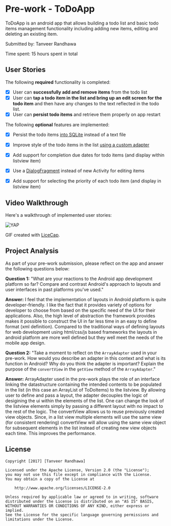 # Pre-work - ToDoApp

ToDoApp is an android app that allows building a todo list and basic todo items management functionality including adding new items, editing and deleting an existing item.

Submitted by: Tanveer Randhawa

Time spent: 15 hours spent in total

## User Stories

The following **required** functionality is completed:

* [x] User can **successfully add and remove items** from the todo list
* [x] User can **tap a todo item in the list and bring up an edit screen for the todo item** and then have any changes to the text reflected in the todo list.
* [x] User can **persist todo items** and retrieve them properly on app restart

The following **optional** features are implemented:

* [x] Persist the todo items [into SQLite](http://guides.codepath.com/android/Persisting-Data-to-the-Device#sqlite) instead of a text file
* [x] Improve style of the todo items in the list [using a custom adapter](http://guides.codepath.com/android/Using-an-ArrayAdapter-with-ListView)
* [x] Add support for completion due dates for todo items (and display within listview item)
* [x] Use a [DialogFragment](http://guides.codepath.com/android/Using-DialogFragment) instead of new Activity for editing items
* [x] Add support for selecting the priority of each todo item (and display in listview item)



## Video Walkthrough 

Here's a walkthrough of implemented user stories:

![YAP](http://i.imgur.com/sVSdmsP.gif)

GIF created with [LiceCap](http://www.cockos.com/licecap/).

## Project Analysis

As part of your pre-work submission, please reflect on the app and answer the following questions below:

**Question 1:** "What are your reactions to the Android app development platform so far? Compare and contrast Android's approach to layouts and user interfaces in past platforms you've used."

**Answer:** I feel that the implementation of layouts in Android platform is quite developer-friendly. I like the fact that it provides variety of options for developer to choose from based on the specific need of the UI for their applications. Also, the high level of abstraction the framework provides makes it possible to construct the UI in far less time in an easy to define format (xml definition). Compared to the traditional ways of defining layouts for web development using html/css/js based frameworks the layouts in android platform are more well defined but they well meet the needs of the mobile app design.

**Question 2:** "Take a moment to reflect on the `ArrayAdapter` used in your pre-work. How would you describe an adapter in this context and what is its function in Android? Why do you think the adapter is important? Explain the purpose of the `convertView` in the `getView` method of the `ArrayAdapter`."

**Answer:** ArrayAdapter used in the pre-work plays the role of an interface linking the datastructure containing the intended contents to be populated in the list (in this case an ArrayList of ToDoItems) to the listview. By allowing user to define and pass a layout, the adapter decouples the logic of desigining the ui within the elements of the list. One can change the look of the listview elements simply by passing a different layout with no impact to the rest of the logic.
The convertView allows us to reuse previously created view objects. Since, in a list view multiple elements will use the same view (for consistent rendering) convertView will allow using the same view object for subsequent elements in the list instead of creating new view objects each time. This improves the performance.

## License

    Copyright [2017] [Tanveer Randhawa]

    Licensed under the Apache License, Version 2.0 (the "License");
    you may not use this file except in compliance with the License.
    You may obtain a copy of the License at

        http://www.apache.org/licenses/LICENSE-2.0

    Unless required by applicable law or agreed to in writing, software
    distributed under the License is distributed on an "AS IS" BASIS,
    WITHOUT WARRANTIES OR CONDITIONS OF ANY KIND, either express or implied.
    See the License for the specific language governing permissions and
    limitations under the License.
